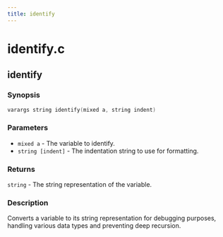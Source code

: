 ```yaml
---
title: identify
---
```

# identify.c

## identify

### Synopsis

```c
varargs string identify(mixed a, string indent)
```

### Parameters

* `mixed a` - The variable to identify.
* `string [indent]` - The indentation string to use for formatting.

### Returns

`string` - The string representation of the variable.

### Description

Converts a variable to its string representation for debugging
purposes, handling various data types and preventing deep
recursion.

